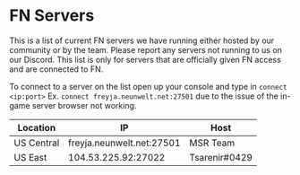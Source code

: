 # FN Servers
This is a list of current FN servers we have running either hosted by our community or by the team. Please report any servers not running to us on our Discord. This list is only for servers that are officially given FN access and are connected to FN.

To connect to a server on the list open up your console and type in ``connect <ip:port>`` Ex. ``connect freyja.neunwelt.net:27501`` due to the issue of the in-game server browser not working.

| Location | IP | Host |
| ------- | ------- | ------------ |
| US Central | freyja.neunwelt.net:27501 | MSR Team |
| US East | 104.53.225.92:27022 | Tsarenir#0429 |
